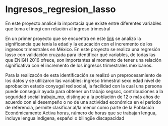 # Ingresos_regresion_lasso
En este proyecto analicé la importacia que existe entre diferentes variables que toma el inegi con relación al ingreso trimestral

En un primer proyecto que se encuentra en este [link](https://github.com/ervinflx/Ervin_Portafolio) se analizó la significancia que tenía la edad y la educación con el incremento de los ingresos trimestrales en México.
En este proyecto se realiza una regresión lasso con validación cruzada para identificar qué variables, de todas las que ENIGH 2016 ofrece, son importantes al momento de tener una relación significativa con el incremento de los ingresos trimestrales mexicanos.

Para la realizacón de esta identificación se realizó un preprocesamiento de los datos y se utilizaron las variables:
ingreso trimestral
sexo
edad
nivel de aprobación
estado conyugal
red social, la facilidad con la cual una persona puede conseguir ayuda para obtener un trabajo
segsoc, contribuciones a la seguridad social
trabajo_mp, distingue a la población de 12 o más años de acuerdo con el desempeño o no de una actividad económica en el periodo de referencia, permite clasificar al/la menor como parte de la Población Económicamente Activa
horas, número de horas que se trabajan 
lengua, incluye lengua indigena, español o bilingüe
discapacidad


